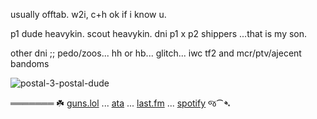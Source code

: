 usually offtab. w2i, c+h ok if i know u.

p1 dude heavykin. scout heavykin. dni p1 x p2 shippers ...that is my son.

other dni ;; pedo/zoos... hh or hb... glitch... iwc tf2 and mcr/ptv/ajecent bandoms

![postal-3-postal-dude](https://github.com/user-attachments/assets/0a422f4b-c267-406c-911f-9e9ff5f87926)

  ═══════ ☘️ [guns.lol](https://guns.lol/deadgirls) ... [ata](https://prophetoffalsehope.atabook.org/) ... [last.fm](https://www.last.fm/user/corpsehem) ... [spotify](https://open.spotify.com/user/31iydpcy5qoohkge2fdzy2oukuvy?si=f43be6e7120f49bc&nd=1&dlsi=f0a492e36d604d00) જ⁀➴
